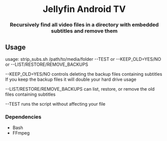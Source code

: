 <h1 align="center">Jellyfin Android TV</h1>
<h3 align="center">Recursively find all video files in a directory with embedded subtitles and remove them</h3>

## Usage

usage: strip_subs.sh /path/to/media/folder --TEST or --KEEP_OLD=YES/NO or --LIST/RESTORE/REMOVE_BACKUPS

--KEEP_OLD=YES/NO controls deleting the backup files containing subtitles
If you keep the backup files it will double your hard drive usage

--LIST/RESTORE/REMOVE_BACKUPS can list, restore, or remove the old files containing subtitles


--TEST runs the script without affecting your file

### Dependencies

- Bash
- FFmpeg